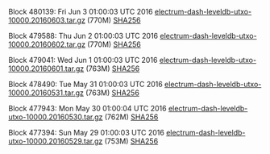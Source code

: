 Block 480139: Fri Jun  3 01:00:03 UTC 2016 [electrum-dash-leveldb-utxo-10000.20160603.tar.gz](https://transfer.sh/KDyAq/electrum-dash-leveldb-utxo-10000.20160603.tar.gz) (770M) [SHA256](https://transfer.sh/v5JX1/electrum-dash-leveldb-utxo-10000.20160603.tar.gz.sha256)

Block 479588: Thu Jun  2 01:00:03 UTC 2016 [electrum-dash-leveldb-utxo-10000.20160602.tar.gz](https://transfer.sh/Q0sYD/electrum-dash-leveldb-utxo-10000.20160602.tar.gz) (770M) [SHA256](https://transfer.sh/ZGnyi/electrum-dash-leveldb-utxo-10000.20160602.tar.gz.sha256)

Block 479041: Wed Jun  1 01:00:03 UTC 2016 [electrum-dash-leveldb-utxo-10000.20160601.tar.gz](https://transfer.sh/7Sfiq/electrum-dash-leveldb-utxo-10000.20160601.tar.gz) (763M) [SHA256](https://transfer.sh/12sORK/electrum-dash-leveldb-utxo-10000.20160601.tar.gz.sha256)

Block 478490: Tue May 31 01:00:03 UTC 2016 [electrum-dash-leveldb-utxo-10000.20160531.tar.gz](https://transfer.sh/XknK/electrum-dash-leveldb-utxo-10000.20160531.tar.gz) (763M) [SHA256](https://transfer.sh/IDCvv/electrum-dash-leveldb-utxo-10000.20160531.tar.gz.sha256)

Block 477943: Mon May 30 01:00:04 UTC 2016 [electrum-dash-leveldb-utxo-10000.20160530.tar.gz](https://transfer.sh/sXeGH/electrum-dash-leveldb-utxo-10000.20160530.tar.gz) (762M) [SHA256](https://transfer.sh/Wdr76/electrum-dash-leveldb-utxo-10000.20160530.tar.gz.sha256)

Block 477394: Sun May 29 01:00:03 UTC 2016 [electrum-dash-leveldb-utxo-10000.20160529.tar.gz](https://transfer.sh/RsiLP/electrum-dash-leveldb-utxo-10000.20160529.tar.gz) (753M) [SHA256](https://transfer.sh/15fG04/electrum-dash-leveldb-utxo-10000.20160529.tar.gz.sha256)
